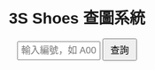 <!DOCTYPE html>
<html lang="en">
<head>
  <meta charset="UTF-8">
  <title>3S Shoes</title>
  <style>
    body { font-family: sans-serif; text-align: center; padding: 50px; }
    input { font-size: 1.2em; padding: 5px; width: 150px; }
    button { font-size: 1.2em; padding: 6px 12px; }
    img { max-width: 90%; margin-top: 20px; border: 1px solid #ccc; padding: 5px; }
  </style>
</head>
<body>
  <h1>3S Shoes 查圖系統</h1>
  <input id="code" placeholder="輸入編號，如 A001" />
  <button onclick="show()">查詢</button>
  <div id="result"></div>

  <script>
    const images = {
      "A001": "https://drive.google.com/uc?export=view&id=14600P2w0fp6xfP2hZNil9qFJR7ot6Waq"
    };

    function show() {
      const code = document.getElementById('code').value.trim().toUpperCase();
      const imgUrl = images[code];
      const result = document.getElementById('result');
      if (imgUrl) {
        result.innerHTML = `<img src="${imgUrl}" alt="${code}">`;
      } else {
        result.innerHTML = "<p>找不到這個編號，請確認後再試。</p>";
      }
    }
  </script>
</body>
</html>
